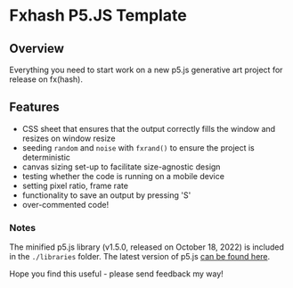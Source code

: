# Fxhash P5.JS Template
## Overview
Everything you need to start work on a new p5.js generative art project for release on fx(hash).

## Features
- CSS sheet that ensures that the output correctly fills the window and resizes on window resize
- seeding `random` and `noise` with `fxrand()` to ensure the project is deterministic
- canvas sizing set-up to facilitate size-agnostic design
- testing whether the code is running on a mobile device
- setting pixel ratio, frame rate
- functionality to save an output by pressing 'S'
- over-commented code!

### Notes
The minified p5.js library (v1.5.0, released on October 18, 2022) is included in the `./libraries` folder. The latest version of p5.js [can be found here](https://p5js.org/download/).

Hope you find this useful - please send feedback my way!
